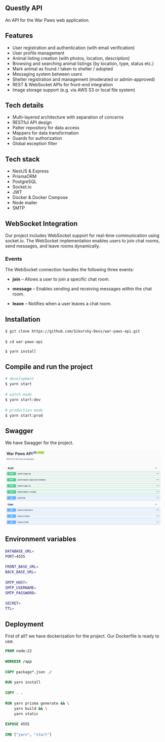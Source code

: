 ## Questly API

An API for the War Paws web application.

## Features

- User registration and authentication (with email verification)
- User profile management
- Animal listing creation (with photos, location, description)
- Browsing and searching animal listings (by location, type, status etc.)
- Mark animal as found / taken to shelter / adopted
- Messaging system between users
- Shelter registration and management (moderated or admin-approved)
- REST & WebSocket APIs for front-end integration
- Image storage support (e.g. via AWS S3 or local file system)


## Tech details
- Multi-layered architecture with separation of concerns
- RESTful API design
- Patter repository for data access
- Mappers for data transformation
- Guards for authorization
- Global exception filter

## Tech stack
- NestJS & Express
- PrismaORM
- PostgreSQL
- Socket.io
- JWT
- Docker & Docker Compose
- Node mailer
- SMTP

## WebSocket Integration

Our project includes WebSocket support for real-time communication using socket.io. The WebSocket implementation enables users to join chat rooms, send messages, and leave rooms dynamically.

### Events

The WebSocket connection handles the following three events:

- **join** – Allows a user to join a specific chat room.

- **message** – Enables sending and receiving messages within the chat room.

- **leave** – Notifies when a user leaves a chat room.

## Installation

```bash
$ git clone https://github.com/Sikorsky-Devs/war-paws-api.git

$ cd war-paws-api
```

```bash
$ yarn install
```

## Compile and run the project

```bash
# development
$ yarn start

# watch mode
$ yarn start:dev

# production mode
$ yarn start:prod
```

## Swagger

We have Swagger for the project.

![image](./swagger.png)

## Environment variables

```bash
DATABASE_URL=
PORT=4555

FRONT_BASE_URL=
BACK_BASE_URL=

SMTP_HOST=
SMTP_USERNAME=
SMTP_PASSWORD=

SECRET=
TTL=
```

## Deployment

First of all? we have dockerization for the project. Our Dockerfile is ready to use.

```dockerfile
FROM node:22

WORKDIR /app

COPY package*.json ./

RUN yarn install

COPY . .

RUN yarn prisma generate && \
    yarn build && \
    yarn static

EXPOSE 4555

CMD ["yarn", "start"]
```
